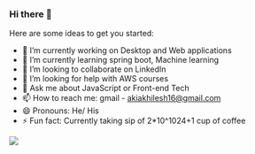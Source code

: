 ### Hi there 👋


Here are some ideas to get you started:

- 🔭 I’m currently working on Desktop and Web applications
- 🌱 I’m currently learning spring boot, Machine learning
- 👯 I’m looking to collaborate on LinkedIn
- 🤔 I’m looking for help with AWS courses
- 💬 Ask me about JavaScript or Front-end Tech 
- 📫 How to reach me: gmail - akiakhilesh16@gmail.com
- 😄 Pronouns: He/ His
- ⚡ Fun fact: Currently taking sip of 2*10^1024+1 cup of coffee

<img src = "https://github-readme-stats.vercel.app/api?username=akhileshappala&&show_icons=true&title_color=ffffff&icon_color=bb2acf&text_color=daf7dc&bg_color=191919">
